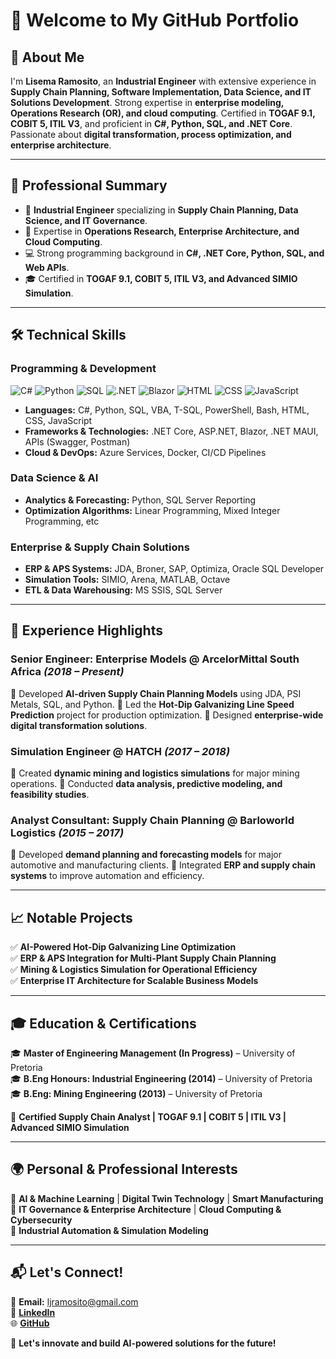 # 🚀 Welcome to My GitHub Portfolio

## 👋 About Me
I'm **Lisema Ramosito**, an **Industrial Engineer** with extensive experience in **Supply Chain Planning, Software Implementation, Data Science, and IT Solutions Development**. Strong expertise in **enterprise modeling, Operations Research (OR), and cloud computing**. Certified in **TOGAF 9.1, COBIT 5, ITIL V3**, and proficient in **C#, Python, SQL, and .NET Core**. Passionate about **digital transformation, process optimization, and enterprise architecture**.

---

## 📌 Professional Summary
- 🎯 **Industrial Engineer** specializing in **Supply Chain Planning, Data Science, and IT Governance**.
- 🧠 Expertise in **Operations Research, Enterprise Architecture, and Cloud Computing**.
- 💻 Strong programming background in **C#, .NET Core, Python, SQL, and Web APIs**.
- 🎓 Certified in **TOGAF 9.1, COBIT 5, ITIL V3, and Advanced SIMIO Simulation**.

---

## 🛠️ Technical Skills
### **Programming & Development**
![C#](https://img.shields.io/badge/C%23-239120?style=flat&logo=c-sharp&logoColor=white) ![Python](https://img.shields.io/badge/Python-3776AB?style=flat&logo=python&logoColor=white) ![SQL](https://img.shields.io/badge/SQL-CC2927?style=flat&logo=microsoft-sql-server&logoColor=white) ![.NET](https://img.shields.io/badge/.NET-512BD4?style=flat&logo=.net&logoColor=white) ![Blazor](https://img.shields.io/badge/Blazor-512BD4?style=flat&logo=blazor&logoColor=white) ![HTML](https://img.shields.io/badge/HTML-E34F26?style=flat&logo=html5&logoColor=white)
![CSS](https://img.shields.io/badge/CSS-1572B6?style=flat&logo=css3&logoColor=white)
![JavaScript](https://img.shields.io/badge/JavaScript-F7DF1E?style=flat&logo=javascript&logoColor=black)


- **Languages:** C#, Python, SQL, VBA, T-SQL, PowerShell, Bash, HTML, CSS, JavaScript
- **Frameworks & Technologies:** .NET Core, ASP.NET, Blazor, .NET MAUI, APIs (Swagger, Postman)
- **Cloud & DevOps:** Azure Services, Docker, CI/CD Pipelines

### **Data Science & AI**
- **Analytics & Forecasting:** Python, SQL Server Reporting
- **Optimization Algorithms:** Linear Programming, Mixed Integer Programming, etc

### **Enterprise & Supply Chain Solutions**
- **ERP & APS Systems:** JDA, Broner, SAP, Optimiza, Oracle SQL Developer
- **Simulation Tools:** SIMIO, Arena, MATLAB, Octave
- **ETL & Data Warehousing:** MS SSIS, SQL Server

---

## 💼 Experience Highlights
### **Senior Engineer: Enterprise Models** @ ArcelorMittal South Africa *(2018 – Present)*
🔹 Developed **AI-driven Supply Chain Planning Models** using JDA, PSI Metals, SQL, and Python.
🔹 Led the **Hot-Dip Galvanizing Line Speed Prediction** project for production optimization.
🔹 Designed **enterprise-wide digital transformation solutions**.

### **Simulation Engineer** @ HATCH *(2017 – 2018)*
🔹 Created **dynamic mining and logistics simulations** for major mining operations.
🔹 Conducted **data analysis, predictive modeling, and feasibility studies**.

### **Analyst Consultant: Supply Chain Planning** @ Barloworld Logistics *(2015 – 2017)*
🔹 Developed **demand planning and forecasting models** for major automotive and manufacturing clients.
🔹 Integrated **ERP and supply chain systems** to improve automation and efficiency.

---

## 📈 Notable Projects
✅ **AI-Powered Hot-Dip Galvanizing Line Optimization**  
✅ **ERP & APS Integration for Multi-Plant Supply Chain Planning**  
✅ **Mining & Logistics Simulation for Operational Efficiency**  
✅ **Enterprise IT Architecture for Scalable Business Models**  

---

## 🎓 Education & Certifications
🎓 **Master of Engineering Management (In Progress)** – University of Pretoria  
🎓 **B.Eng Honours: Industrial Engineering (2014)** – University of Pretoria  
🎓 **B.Eng: Mining Engineering (2013)** – University of Pretoria  

📜 **Certified Supply Chain Analyst | TOGAF 9.1 | COBIT 5 | ITIL V3 | Advanced SIMIO Simulation**

---

## 🌍 Personal & Professional Interests
🔹 **AI & Machine Learning** | **Digital Twin Technology** | **Smart Manufacturing**  
🔹 **IT Governance & Enterprise Architecture** | **Cloud Computing & Cybersecurity**  
🔹 **Industrial Automation & Simulation Modeling**  

---

## 📬 Let's Connect!
📧 **Email:** ljramosito@gmail.com  
🔗 **[LinkedIn](https://www.linkedin.com/in/your-profile)**  
🌐 **[GitHub](https://github.com/yourgithubprofile)**  

🚀 **Let's innovate and build AI-powered solutions for the future!**

